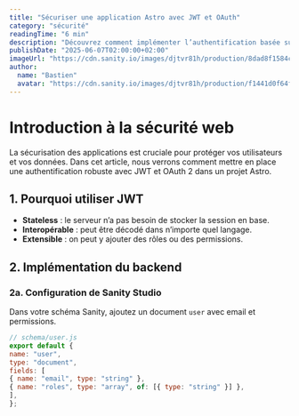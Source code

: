 ```yaml
---
title: "Sécuriser une application Astro avec JWT et OAuth"
category: "sécurité"
readingTime: "6 min"
description: "Découvrez comment implémenter l’authentification basée sur JSON Web Tokens et OAuth dans vos projets Astro."
publishDate: "2025-06-07T02:00:00+02:00"
imageUrl: "https://cdn.sanity.io/images/djtvr81h/production/8dad8f1584c7145921e9f46fda86fab106b92a53-2000x1500.jpg"
author:
  name: "Bastien"
  avatar: "https://cdn.sanity.io/images/djtvr81h/production/f1441d0f64fbfbe8f2107e97fe58162209a469c5-200x207.webp"
---
```

# Introduction à la sécurité web  
  
La sécurisation des applications est cruciale pour protéger vos utilisateurs et vos données. Dans cet article, nous verrons comment mettre en place une authentification robuste avec JWT et OAuth 2 dans un projet Astro.  
  
## 1. Pourquoi utiliser JWT  
  
- **Stateless** : le serveur n’a pas besoin de stocker la session en base.  
- **Interopérable** : peut être décodé dans n’importe quel langage.  
- **Extensible** : on peut y ajouter des rôles ou des permissions.  
  
## 2. Implémentation du backend  
  
### 2a. Configuration de Sanity Studio  
  
Dans votre schéma Sanity, ajoutez un document `user` avec email et permissions.  
  
```js  
// schema/user.js  
export default {  
name: "user",  
type: "document",  
fields: [  
{ name: "email", type: "string" },  
{ name: "roles", type: "array", of: [{ type: "string" }] },  
],  
};
